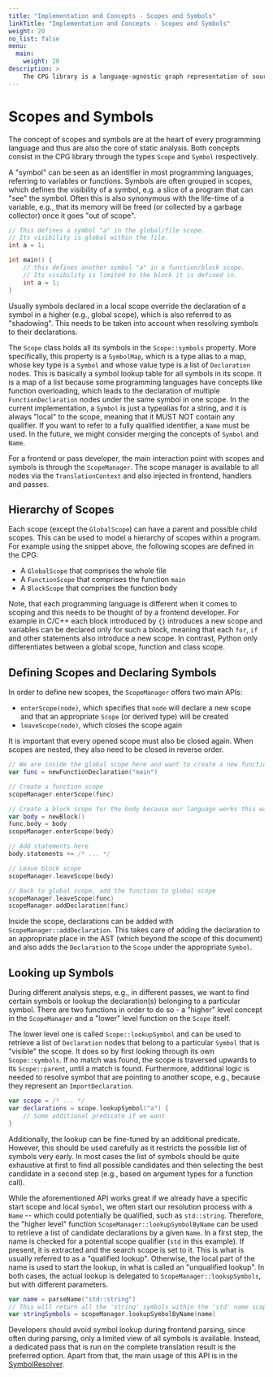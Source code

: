 ```yaml
---
title: "Implementation and Concepts - Scopes and Symbols"
linkTitle: "Implementation and Concepts - Scopes and Symbols"
weight: 20
no_list: false
menu:
  main:
    weight: 20
description: >
    The CPG library is a language-agnostic graph representation of source code.
---
```



# Scopes and Symbols

The concept of scopes and symbols are at the heart of every programming language and thus are also the core of static analysis. Both concepts consist in the CPG library through the types `Scope` and `Symbol` respectively.

A "symbol" can be seen as an identifier in most programming languages, referring to variables or functions. Symbols are often grouped in scopes, which defines the visibility of a symbol, e.g. a slice of a program that can "see" the symbol. Often this is also synonymous with the life-time of a variable, e.g., that its memory will be freed (or collected by a garbage collector) once it goes "out of scope".

```c
// This defines a symbol "a" in the global/file scope.
// Its visibility is global within the file.
int a = 1;

int main() {
    // this defines another symbol "a" in a function/block scope. 
    // Its visibility is limited to the block it is defined in. 
    int a = 1;
}
```

Usually symbols declared in a local scope override the declaration of a symbol in a higher (e.g., global scope), which is also referred to as "shadowing". This needs to be taken into account when resolving symbols to their declarations.

The `Scope` class holds all its symbols in the `Scope::symbols` property. More specifically, this property is a `SymbolMap`, which is a type alias to a map, whose key type is a `Symbol` and whose value type is a list of `Declaration` nodes. This is basically a symbol lookup table for all symbols in its scope. It is a map of a list because some programming languages have concepts like function overloading, which leads to the declaration of multiple `FunctionDeclaration` nodes under the same symbol in one scope. In the current implementation, a `Symbol` is just a typealias for a string, and it is always "local" to the scope, meaning that it MUST NOT contain any qualifier. If you want to refer to a fully qualified identifier, a `Name` must be used. In the future, we might consider merging the concepts of `Symbol` and `Name`. 

For a frontend or pass developer, the main interaction point with scopes and symbols is through the `ScopeManager`. The scope manager is available to all nodes via the `TranslationContext` and also injected in frontend, handlers and passes.

## Hierarchy of Scopes

Each scope (except the `GlobalScope`) can have a parent and possible child scopes. This can be used to model a hierarchy of scopes within a program. For example using the snippet above, the following scopes are defined in the CPG:

* A `GlobalScope` that comprises the whole file
* A `FunctionScope` that comprises the function `main`
* A `BlockScope` that comprises the function body

Note, that each programming language is different when it comes to scoping and this needs to be thought of by a frontend developer. For example in C/C++ each block introduced by `{}` introduces a new scope and variables can be declared only for such a block, meaning that each `for`, `if` and other statements also introduce a new scope. In contrast, Python only differentiates between a global scope, function and class scope. 

## Defining Scopes and Declaring Symbols

In order to define new scopes, the `ScopeManager` offers two main APIs:

* `enterScope(node)`, which specifies that `node` will declare a new scope and that an appropriate `Scope` (or derived type) will be created 
* `leaveScope(node)`, which closes the scope again

It is important that every opened scope must also be closed again. When scopes are nested, they also need to be closed in reverse order.

```Kotlin
// We are inside the global scope here and want to create a new function
var func = newFunctionDeclaration("main")

// Create a function scope
scopeManager.enterScope(func)

// Create a block scope for the body because our language works this way
var body = newBlock()
func.body = body
scopeManager.enterScope(body)

// Add statements here
body.statements += /* ... */

// Leave block scope    
scopeManager.leaveScope(body)

// Back to global scope, add the function to global scope
scopeManager.leaveScope(func)
scopeManager.addDeclaration(func)
```

Inside the scope, declarations can be added with `ScopeManager::addDeclaration`. This takes care of adding the declaration to an appropriate place in the AST (which beyond the scope of this document) and also adds the `Declaration` to the `Scope` under the appropriate `Symbol`.


## Looking up Symbols

During different analysis steps, e.g., in different passes, we want to find certain symbols or lookup the declaration(s) belonging to a particular symbol. There are two functions in order to do so - a "higher" level concept in the `ScopeManager` and a "lower" level function on the `Scope` itself.

The lower level one is called `Scope::lookupSymbol` and can be used to retrieve a list of `Declaration` nodes that belong to a particular `Symbol` that is "visible" the scope. It does so by first looking through its own `Scope::symbols`. If no match was found, the scope is traversed upwards to its `Scope::parent`, until a match is found. Furthermore, additional logic is needed to resolve symbol that are pointing to another scope, e.g., because they represent an `ImportDeclaration`. 

```Kotlin
var scope = /* ... */
var declarations = scope.lookupSymbol("a") {
    // Some additional predicate if we want
}
```

Additionally, the lookup can be fine-tuned by an additional predicate. However, this should be used carefully as it restricts the possible list of symbols very early. In most cases the list of symbols should be quite exhaustive at first to find all possible candidates and then selecting the best candidate in a second step (e.g., based on argument types for a function call).

While the aforementioned API works great if we already have a specific start scope and local `Symbol`, we often start our resolution process with a `Name` -- which could potentially be qualified, such as `std::string`. Therefore, the "higher level" function `ScopeManager::lookupSymbolByName` can be used to retrieve a list of candidate declarations by a given `Name`. In a first step, the name is checked for a potential scope qualifier (`std` in this example). If present, it is extracted and the search scope is set to it. This is what is usually referred to as a "qualified lookup". Otherwise, the local part of the name is used to start the lookup, in what is called an "unqualified lookup". In both cases, the actual lookup is delegated to `ScopeManager::lookupSymbols`, but with different parameters.

```Kotlin
var name = parseName("std::string")
// This will return all the 'string' symbols within the 'std' name scope
var stringSymbols = scopeManager.lookupSymbolByName(name)
```

Developers should avoid symbol lookup during frontend parsing, since often during parsing, only a limited view of all symbols is available. Instead, a dedicated pass that is run on the complete translation result is the preferred option. Apart from that, the main usage of this API is in the [SymbolResolver](symbol-resolver.md).